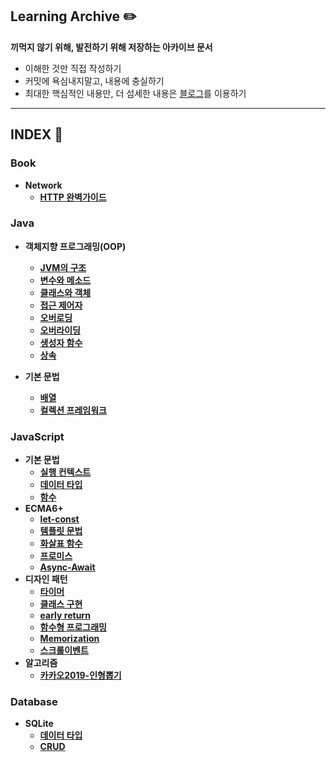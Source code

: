 ## Learning Archive :pencil2:
**끼먹지 않기 위해, 발전하기 위해 저장하는 아카이브 문서**
+ 이해한 것만 직접 작성하기
+ 커밋에 욕심내지말고, 내용에 충실하기
+ 최대한 핵심적인 내용만, 더 섬세한 내용은 [블로그](https://jinyisland.kr)를 이용하기
- - -
## INDEX :file_folder:
### Book
+ **Network**
  + [**HTTP 완벽가이드**](https://github.com/yondo123/LearningArchive/blob/master/BOOK/HTTP%EC%99%84%EB%B2%BD%EA%B0%80%EC%9D%B4%EB%93%9C.md)

### Java
+ **객체지향 프로그래밍(OOP)**
  + [**JVM의 구조**](https://github.com/yondo123/LearningArchive/blob/master/Java/OOP/JVM-memory.md)
  + [**변수와 메소드**](https://github.com/yondo123/LearningArchive/blob/master/Java/OOP/variable-and-method.md)
  + [**클래스와 객체**](https://github.com/yondo123/LearningArchive/blob/master/Java/OOP/class-and-object.md)
  + [**접근 제어자**](https://github.com/yondo123/LearningArchive/blob/master/Java/OOP/modifilter.md)
  + [**오버로딩**](https://github.com/yondo123/LearningArchive/blob/master/Java/OOP/overload.md)
  + [**오버라이딩**](https://github.com/yondo123/LearningArchive/blob/master/Java/OOP/overwriting.md)
  + [**생성자 함수**](https://github.com/yondo123/LearningArchive/blob/master/Java/OOP/constructor.md)
  + [**상속**](https://github.com/yondo123/LearningArchive/blob/master/Java/OOP/inheritance.md)

+ **기본 문법**
  + [**배열**](https://github.com/yondo123/LearningArchive/blob/master/Java/Basic/array.md)
  + [**컬렉션 프레임워크**](https://github.com/yondo123/LearningArchive/blob/master/Java/Basic/collection-framework.md)

### JavaScript
+ **기본 문법**
  + [**실행 컨텍스트**](https://github.com/yondo123/LearningArchive/blob/master/JavaScript/Basic/javascript-context.md)
  + [**데이터 타입**](https://github.com/yondo123/LearningArchive/tree/master/JavaScript/Basic)
  + [**함수**](https://github.com/yondo123/LearningArchive/blob/master/JavaScript/Basic/function.md)
+ **ECMA6+**
  + [**let-const**](https://github.com/yondo123/LearningArchive/blob/master/JavaScript/Modern-ECMA/let-const.md)
  + [**템플릿 문법**](https://github.com/yondo123/LearningArchive/blob/master/JavaScript/Modern-ECMA/template-literal.md)
  + [**화살표 함수**](https://github.com/yondo123/LearningArchive/blob/master/JavaScript/Modern-ECMA/arrow-function.md)
  + [**프로미스**](https://github.com/yondo123/LearningArchive/blob/master/JavaScript/Modern-ECMA/promise.md)
  + [**Async-Await**](https://github.com/yondo123/LearningArchive/blob/master/JavaScript/Modern-ECMA/async-await.md)
+ **디자인 패턴**
  + [**타이머**](https://github.com/yondo123/LearningArchive/blob/master/JavaScript/Pattern/Timer.md)
  + [**클래스 구현**](https://github.com/yondo123/LearningArchive/blob/master/JavaScript/Pattern/class.md)
  + [**early return**](https://github.com/yondo123/LearningArchive/blob/master/JavaScript/Pattern/early_return.js)
  + [**함수형 프로그래밍**](https://github.com/yondo123/LearningArchive/blob/master/JavaScript/Pattern/functional-programming.md)
  + [**Memorization**](https://github.com/yondo123/LearningArchive/blob/master/JavaScript/Pattern/memoization.md)
  + [**스크롤이벤트**](https://github.com/yondo123/LearningArchive/blob/master/JavaScript/Pattern/scroll-event.md)
+ **알고리즘**
  + [**카카오2019-인형뽑기**](https://github.com/yondo123/LearningArchive/blob/master/JavaScript/Algorithm/kakao2019_crane.js)

### Database
+ **SQLite**
  + [**데이터 타입**](https://github.com/yondo123/LearningArchive/blob/master/SQL/SQLite-datatype.md)
  + [**CRUD**](https://github.com/yondo123/LearningArchive/blob/master/SQL/SQLite-CRUD.md)